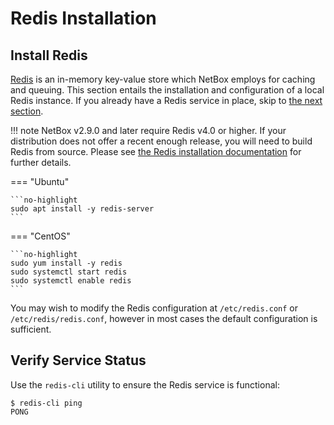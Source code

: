 # Redis Installation

## Install Redis

[Redis](https://redis.io/) is an in-memory key-value store which NetBox employs for caching and queuing. This section entails the installation and configuration of a local Redis instance. If you already have a Redis service in place, skip to [the next section](3-netbox.md).

!!! note
    NetBox v2.9.0 and later require Redis v4.0 or higher. If your distribution does not offer a recent enough release, you will need to build Redis from source. Please see [the Redis installation documentation](https://github.com/redis/redis) for further details.

=== "Ubuntu"

    ```no-highlight
    sudo apt install -y redis-server
    ```

=== "CentOS"

    ```no-highlight
    sudo yum install -y redis
    sudo systemctl start redis
    sudo systemctl enable redis
    ```

You may wish to modify the Redis configuration at `/etc/redis.conf` or `/etc/redis/redis.conf`, however in most cases the default configuration is sufficient.

## Verify Service Status

Use the `redis-cli` utility to ensure the Redis service is functional:

```no-highlight
$ redis-cli ping
PONG
```
